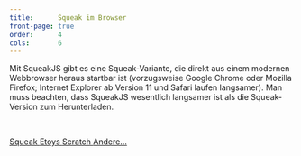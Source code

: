 ```yaml
---
title:      Squeak im Browser
front-page: true
order:      4
cols:       6
---
```


Mit SqueakJS gibt es eine Squeak-Variante, die direkt aus einem
modernen Webbrowser heraus startbar ist (vorzugsweise Google Chrome oder
Mozilla Firefox; Internet Explorer ab Version 11 und Safari laufen
langsamer). Man muss beachten, dass SqueakJS wesentlich langsamer
ist als die Squeak-Version zum Herunterladen.

<p><br></p>
<div class="text-center">
    <a class="btn btn-default" href="http://bertfreudenberg.github.io/SqueakJS/run/#url=http://freudenbergs.de/bert/squeakjs&files=[Squeak4.5-13680.image,Squeak4.5-13680.changes,SqueakV41.sources]" target="_blank" role="button">
        Squeak
        <i class="fa fa-external-link"></i>
    </a>
    <a class="btn btn-default" href="http://bertfreudenberg.github.io/SqueakJS/etoys/" target="_blank" role="button">
        Etoys
        <i class="fa fa-external-link"></i>
    </a>
    <a class="btn btn-default" href="http://bertfreudenberg.github.io/SqueakJS/scratch/" target="_blank" role="button">
        Scratch
        <i class="fa fa-external-link"></i>
    </a>
    <a class="btn btn-default" href="http://bertfreudenberg.github.io/SqueakJS/run/" target="_blank" role="button">
        Andere...
        <i class="fa fa-external-link"></i>
    </a>
</div>

